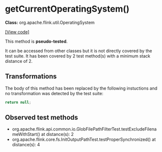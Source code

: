 # getCurrentOperatingSystem()

**Class:** org.apache.flink.util.OperatingSystem

[[View code]](https://github.com/apache/flink/blob/740f711c4ec9c4b7cdefd01c9f64857c345a68a1/flink-core/src/main/java//org/apache/flink/util/OperatingSystem.java#L45)

This method is **pseudo-tested**.


It can be accessed from other classes but it is not directly covered by the test suite. 
It has been covered by 2 test method(s) with a minimum stack distance of 2.

## Transformations


The body of this method has been replaced by the following instuctions and no transformation was detected by the test suite:

```Java
return null;
```





## Observed test methods

* org.apache.flink.api.common.io.GlobFilePathFilterTest.testExcludeFilenameWithStart() at distance(s): 2
* org.apache.flink.core.fs.InitOutputPathTest.testProperSynchronized() at distance(s): 4

